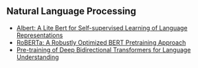 


## Natural Language Processing 

* [Albert: A Lite Bert for Self-supervised Learning of Language Representations](https://arxiv.org/pdf/1909.11942.pdf)
* [RoBERTa: A Robustly Optimized BERT Pretraining Approach](https://arxiv.org/pdf/1907.11692.pdf)
* [Pre-training of Deep Bidirectional Transformers for Language Understanding](https://arxiv.org/pdf/1810.04805.pdf)

